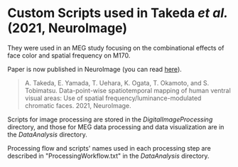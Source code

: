 # Custom Scripts used in Takeda *et al.* (2021, NeuroImage)
They were used in an MEG study focusing on the combinational effects of face color and spatial frequency on M170. 

Paper is now published in NeuroImage (you can read [here](https://doi.org/10.1016/j.neuroimage.2021.118325)).
> A. Takeda, E. Yamada, T. Uehara, K. Ogata, T. Okamoto, and S. Tobimatsu. Data-point-wise spatiotemporal mapping of human ventral visual areas: Use of spatial frequency/luminance-modulated chromatic faces. 2021, NeuroImage.

Scripts for image processing are stored in the *DigitalImageProcessing* directory, and those for MEG data processing and data visualization are in the *DataAnalysis* directory.

Processing flow and scripts' names used in each processing step are described in "ProcessingWorkflow.txt" in the *DataAnalysis* directory.

